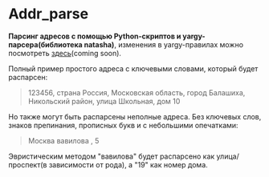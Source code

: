 # Addr_parse

**Парсинг адресов с помощью Python-скриптов и yargy-парсера(библиотека natasha)**, изменения в yargy-правилах можно посмотреть [здесь](https://github.com/Kugumi/Addr_parse/blob/master/Doc.md)(coming soon).

Полный пример простого адреса с ключевыми словами, который будет распарсен:

> 123456, страна Россия, Московская область, город Балашиха, Никольский район, улица Школьная, дом 10

Но также могут быть распарсены неполные адреса. Без ключевых слов, знаков препинания, прописных букв и с небольшими опечатками:

> Москва вавилова , 5

Эвристическим методом "вавилова" будет распарсено как улица/проспект(в зависимости от рода), а "19" как номер дома. 


